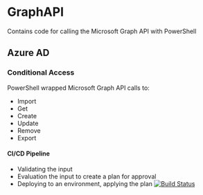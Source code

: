# GraphAPI
Contains code for calling the Microsoft Graph API with PowerShell
## Azure AD
### Conditional Access
PowerShell wrapped Microsoft Graph API calls to:
- Import
- Get
- Create
- Update
- Remove
- Export
#### CI/CD Pipeline
- Validating the input
- Evaluation the input to create a plan for approval
- Deploying to an environment, applying the plan
[![Build Status](https://dev.azure.com/wesleytrust/GraphAPI/_apis/build/status/wesley-trust.GraphAPIConfig?branchName=main)](https://dev.azure.com/wesleytrust/GraphAPI/_build/latest?definitionId=2&branchName=main)

